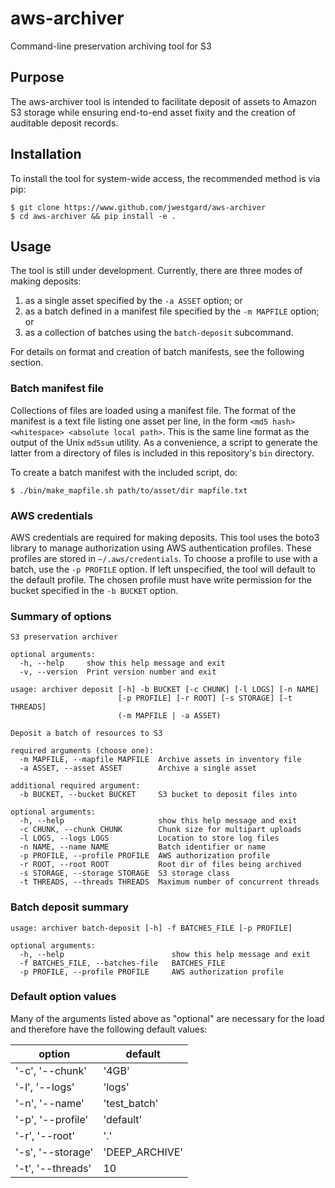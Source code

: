 # aws-archiver
Command-line preservation archiving tool for S3

## Purpose
The aws-archiver tool is intended to facilitate deposit of assets to Amazon S3 storage while ensuring end-to-end asset fixity and the creation of auditable deposit records.

## Installation
To install the tool for system-wide access, the recommended method is via pip:
```
$ git clone https://www.github.com/jwestgard/aws-archiver
$ cd aws-archiver && pip install -e .
```

## Usage
The tool is still under development. Currently, there are three modes of making deposits: 
  1. as a single asset specified by the ```-a ASSET``` option; or 
  2. as a batch defined in a manifest file specified by the ```-m MAPFILE``` option; or
  3. as a collection of batches using the ```batch-deposit``` subcommand.

For details on format and creation of batch manifests, see the following section.

### Batch manifest file
Collections of files are loaded using a manifest file. The format of the manifest is a text file listing one asset per line, in the form ```<md5 hash> <whitespace> <absolute local path>```. This is the same line format as the output of the Unix ```md5sum``` utility.  As a convenience, a script to generate the latter from a directory of files is included in this repository's ```bin``` directory.

To create a batch manifest with the included script, do:
```
$ ./bin/make_mapfile.sh path/to/asset/dir mapfile.txt
```

### AWS credentials
AWS credentials are required for making deposits. This tool uses the boto3 library to manage authorization using AWS authentication profiles. These profiles are stored in ```~/.aws/credentials```. To choose a profile to use with a batch, use the ```-p PROFILE``` option. If left unspecified, the tool will default to the default profile. The chosen profile must have write permission for the bucket specified in the ```-b BUCKET``` option.

### Summary of options
```
S3 preservation archiver

optional arguments:
  -h, --help     show this help message and exit
  -v, --version  Print version number and exit

usage: archiver deposit [-h] -b BUCKET [-c CHUNK] [-l LOGS] [-n NAME]
                        [-p PROFILE] [-r ROOT] [-s STORAGE] [-t THREADS]
                        (-m MAPFILE | -a ASSET)

Deposit a batch of resources to S3

required arguments (choose one):
  -m MAPFILE, --mapfile MAPFILE  Archive assets in inventory file
  -a ASSET, --asset ASSET        Archive a single asset

additional required argument:
  -b BUCKET, --bucket BUCKET     S3 bucket to deposit files into

optional arguments:
  -h, --help                     show this help message and exit
  -c CHUNK, --chunk CHUNK        Chunk size for multipart uploads
  -l LOGS, --logs LOGS           Location to store log files
  -n NAME, --name NAME           Batch identifier or name
  -p PROFILE, --profile PROFILE  AWS authorization profile
  -r ROOT, --root ROOT           Root dir of files being archived
  -s STORAGE, --storage STORAGE  S3 storage class
  -t THREADS, --threads THREADS  Maximum number of concurrent threads
```

### Batch deposit summary
```
usage: archiver batch-deposit [-h] -f BATCHES_FILE [-p PROFILE]

optional arguments:
  -h, --help                        show this help message and exit
  -f BATCHES_FILE, --batches-file   BATCHES_FILE
  -p PROFILE, --profile PROFILE     AWS authorization profile
```

### Default option values
Many of the arguments listed above as "optional" are necessary for the load and therefore have the following default values:

| option            | default       |
|-------------------|---------------|
| '-c', '--chunk'   | '4GB'         |
| '-l', '--logs'    | 'logs'        |
| '-n', '--name'    | 'test_batch'  |
| '-p', '--profile' | 'default'     |
| '-r', '--root'    | '.'           |
| '-s', '--storage' | 'DEEP_ARCHIVE'|
| '-t', '--threads' | 10            |
